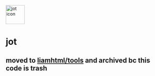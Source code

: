 <img src="https://raw.githubusercontent.com/liamhtml/jot/main/assets/img/jot.ico" alt="jot icon" width="60px">

<h1>jot</h1>

<h2>moved to <a href="https://github.com/liamhtml/tools/blob/main/jot/README.md">liamhtml/tools</a> and archived bc this code is trash</h2>
